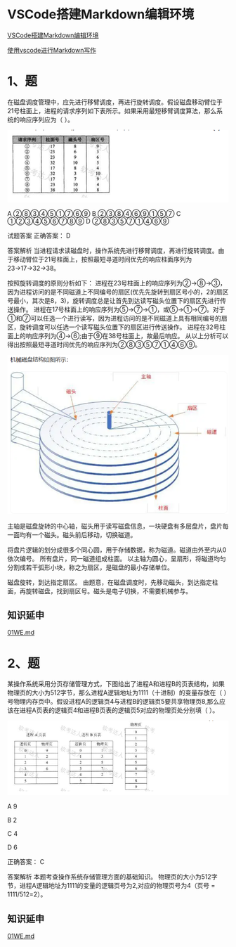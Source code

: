 
# VSCode搭建Markdown编辑环境

[VSCode搭建Markdown编辑环境](https://sunlogging.blog.csdn.net/article/details/139046567?spm=1001.2101.3001.6650.5&utm_medium=distribute.pc_relevant.none-task-blog-2%7Edefault%7EYuanLiJiHua%7EPosition-5-139046567-blog-133303401.235%5Ev43%5Epc_blog_bottom_relevance_base2&depth_1-utm_source=distribute.pc_relevant.none-task-blog-2%7Edefault%7EYuanLiJiHua%7EPosition-5-139046567-blog-133303401.235%5Ev43%5Epc_blog_bottom_relevance_base2&utm_relevant_index=8)

[使用vscode进行Markdown写作](https://blog.csdn.net/jiaxin576/article/details/138068092?spm=1001.2101.3001.6650.2&utm_medium=distribute.pc_relevant.none-task-blog-2%7Edefault%7EYuanLiJiHua%7ECtr-2-138068092-blog-139046567.235%5Ev43%5Epc_blog_bottom_relevance_base2&depth_1-utm_source=distribute.pc_relevant.none-task-blog-2%7Edefault%7EYuanLiJiHua%7ECtr-2-138068092-blog-139046567.235%5Ev43%5Epc_blog_bottom_relevance_base2&utm_relevant_index=5)

# 1、题

在磁盘调度管理中，应先进行移臂调度，再进行旋转调度。假设磁盘移动臂位于21号柱面上，进程的请求序列如下表所示。如果采用最短移臂调度算法，那么系统的响应序列应为（ ）。

![alt text](image.png)

A  ②⑧③④⑤①⑦⑥⑨
B  ②③⑧④⑥⑨①⑤⑦
C  ①②③④⑤⑥⑦⑧⑨
D  ②⑧③⑤⑦①④⑥⑨


试题答案
正确答案： D

答案解析
当进程请求读磁盘时，操作系统先进行移臂调度，再进行旋转调度。由于移动臂位于21号柱面上，按照最短寻道时间优先的响应柱面序列为23→17→32→38。

按照旋转调度的原则分析如下：
进程在23号柱面上的响应序列为②→⑧→③，因为进程访问的是不同磁道上不同编号的扇区(优先先旋转到扇区号小的，2的扇区号最小，其次是8，3)，旋转调度总是让首先到达读写磁头位置下的扇区先进行传送操作。
进程在17号柱面上的响应序列为⑤→⑦→①，或⑤→①→⑦。对于①和⑦可以任选一个进行读写，因为进程访问的是不同磁道上具有相同编号的扇区，旋转调度可以任选一个读写磁头位置下的扇区进行传送操作。
进程在32号柱面上的响应序列为④→⑥;由于⑨在38号柱面上，故最后响应。
从以上分析可以得出按照最短寻道时间优先的响应序列为②⑧③⑤⑦①④⑥⑨。

![alt text](image-1.png)

主轴是磁盘旋转的中心轴，磁头用于读写磁盘信息，一块硬盘有多层盘片，盘片每一面均有一个磁头。磁头前后移动，切换磁道。

将盘片逻辑的划分成很多个同心圆，用于存储数据，称为磁道。磁道由外至内从0依次编号。
所有盘片，同一磁道组成柱面。
以主轴为圆心，呈扇形，将磁道均匀分割成若干弧形小块，称之为扇区，是磁盘的最小存储单位。

磁盘旋转，到达指定扇区。
由题意，在磁盘调度时，先移动磁头，到达指定柱面，再旋转磁盘，找到扇区号。磁头是电子切换，不需要机械参与。
## 知识延申

[01WE.md](01/01.md)

# 2、题

某操作系统采用分页存储管理方式，下图给出了进程A和进程B的页表结构，如果物理页的大小为512字节，那么进程A逻辑地址为1111（十进制）的变量存放在（ ）号物理内存页中。假设进程A的逻辑页4与进程B的逻辑页5要共享物理页8,那么应该在进程A页表的逻辑页4和进程B页表的逻辑页5对应的物理页处分别填（ ）。

![alt text](image-2.png)

A 9

B 2

C 4

D 6

正确答案： C

答案解析
本题考查操作系统存储管理方面的基础知识。
物理页的大小为512字节，进程A逻辑地址为1111的变量的逻辑页号为2,对应的物理页号为4（页号 = 1111/512=2）。


## 知识延申
[01WE.md](02/02.md)